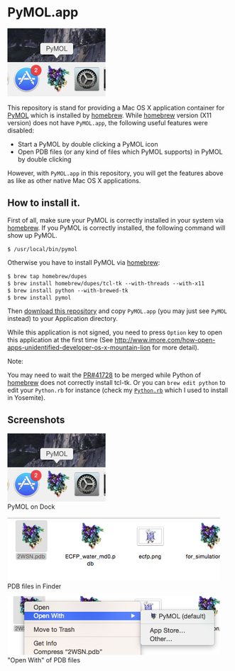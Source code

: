 # PyMOL.app
![Screenshot1 - PyMOL](./Screenshots/screenshot01.png)

This repository is stand for providing a Mac OS X application container for [PyMOL][] which is installed by [homebrew][].
While [homebrew][] version (X11 version) does not have `PyMOL.app`, the following useful features were disabled:

- Start a PyMOL by double clicking a PyMOL icon
- Open PDB files (or any kind of files which PyMOL supports) in PyMOL by double clicking

However, with `PyMOL.app` in this repository, you will get the features above as like as other native Mac OS X applications.


[PyMOL]: http://http://pymol.org/
[homebrew]: https://github.com/Homebrew/homebrew


## How to install it.

First of all, make sure your PyMOL is correctly installed in your system via [homebrew][].
If you PyMOL is correctly installed, the following command will show up PyMOL.

```
$ /usr/local/bin/pymol
```


Otherwise you have to install PyMOL via [homebrew][]:

```
$ brew tap homebrew/dupes
$ brew install homebrew/dupes/tcl-tk --with-threads --with-x11
$ brew install python --with-brewed-tk
$ brew install pymol
```

Then [download this repository](https://github.com/lambdalisue/macosx-pymol-app/archive/master.zip) and copy `PyMOL.app` (you may just see `PyMOL` instead) to your Application directory.

While this application is not signed, you need to press `Option` key to open this application at the first time (See http://www.imore.com/how-open-apps-unidentified-developer-os-x-mountain-lion for more detail).

Note:

You may need to wait the [PR#41728](https://github.com/Homebrew/homebrew/pull/41728) to be merged while Python of [homebrew][] does not correctly install tcl-tk. Or you can `brew edit python` to edit your `Python.rb` for instance (check my [`Python.rb`](https://github.com/lambdalisue/homebrew/commit/f92604b590ef1801682584aa79571e0492101660) which I used to install in Yosemite).

## Screenshots

![Screenshot1 - PyMOL](./Screenshots/screenshot01.png)  
PyMOL on Dock


![Screenshot2 - PyMOL](./Screenshots/screenshot02.png)  
PDB files in Finder

![Screenshot3 - PyMOL](./Screenshots/screenshot03.png)  
"Open With" of PDB files
